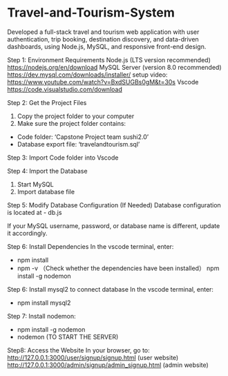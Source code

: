 # Travel-and-Tourism-System
Developed a full-stack travel and tourism web application with user authentication, trip booking, destination discovery, and data-driven dashboards, using Node.js, MySQL, and responsive front-end design.

Step 1: Environment Requirements
Node.js (LTS version recommended)  
https://nodejs.org/en/download
MySQL Server (version 8.0 recommended)  
https://dev.mysql.com/downloads/installer/
setup video: https://www.youtube.com/watch?v=BxdSUGBs0gM&t=30s
Vscode
https://code.visualstudio.com/download

Step 2: Get the Project Files
1. Copy the project folder to your computer  
2. Make sure the project folder contains:
- Code folder: ‘Capstone Project team sushi2.0’
- Database export file: ‘travelandtourism.sql’

Step 3: Import Code folder into Vscode

Step 4: Import the Database
1. Start MySQL  
2. Import database file


Step 5: Modify Database Configuration (If Needed)
Database configuration is located at - db.js
 
If your MySQL username, password, or database name is different, update it accordingly.

Step 6: Install Dependencies
In the vscode terminal, enter:
-	npm install  
-	npm -v  （Check whether the dependencies have been installed）
npm install -g nodemon

Step 6: Install mysql2 to connect database
In the vscode terminal, enter:
-	npm install mysql2

Step 7: Install nodemon:
-	npm install -g nodemon
-	nodemon  (TO START THE SERVER)

Step8:  Access the Website
In your browser, go to:
http://127.0.0.1:3000/user/signup/signup.html (user website)
http://127.0.0.1:3000/admin/signup/admin_signup.html  (admin website)
